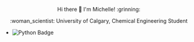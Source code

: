 <p align='center'>
Hi there 👋 I'm Michelle! :grinning: 
</p>


<p align='center'>
  :woman_scientist: University of Calgary, Chemical Engineering Student
</p>

- ![Python Badge](https://img.shields.io/badge/Python-3776AB?style=for-the-badge&logo=python&logoColor=white)
